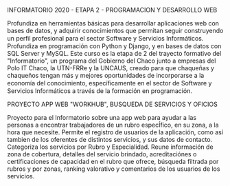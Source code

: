 INFORMATORIO 2020 - ETAPA 2 - PROGRAMACION Y DESARROLLO WEB

Profundiza en herramientas básicas para desarrollar aplicaciones web con bases de datos, y adquirir conocimientos que permitan seguir construyendo un perﬁl profesional para el sector Software y Servicios Informáticos. Profundiza en programación con Python y Django, y en bases de datos con SQL Server y MySQL. Este curso es la etapa de 2 del trayecto formativo del "Informatorio", un programa del Gobierno del Chaco junto a empresas del Polo IT Chaco, la UTN-FRRe y la UNCAUS, creado para que chaqueñas y chaqueños tengan más y mejores oportunidades de incorporarse a la economía del conocimiento, especíﬁcamente en el sector de Software y Servicios Informáticos a través de la formación en programación.

PROYECTO APP WEB "WORKHUB", BUSQUEDA DE SERVICIOS Y OFICIOS

Proyecto para el Informatorio sobre una app web para ayudar a las personas a encontrar trabajadores de un rubro especÍfico, en su zona, a la hora que necesite.
Permite el registro de usuarios de la aplicación, como así tambien de los oferentes de distintos servicios, y sus datos de contacto.
Categoriza los servicios por Rubro y Especialidad.
Reune información de zona de cobertura, detalles del servicio brindado, acreditaciónes o certificaciones de capacidad en el rubro que ofrece, búsqueda filtrada por rubros y por zonas, ranking valorativo y comentarios de los usuarios de los servicios.

